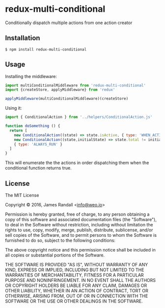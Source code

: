 
# redux-multi-conditional

Conditionally dispatch multiple actions from one action creator

## Installation

    $ npm install redux-multi-conditional

## Usage

Installing the middleware:

```javascript
import multiConditionalMiddleware from 'redux-multi-conditional'
import {createStore, applyMiddleware} from 'redux'

applyMiddleware(multiConditionalMiddleware)(createStore)
```

Using it:

```javascript
import { ConditionalAction } from '../helpers/ConditionalAction.js'

function doSomething () {
  return [
    new ConditionalAction((state) => state.isActive, { type: 'WHEN_ACTIVE' }),
    new ConditionalAction((state,initialState) => state.total != initialState.total, { type: 'TOTAL_CHANGED' }),
    { type: 'ALWAYS_RUN' }
  ]
}
```

This will enumerate the the actions in order dispatching them when the conditional function returns true.

## License

The MIT License

Copyright &copy; 2016, James Randall &lt;info@weo.io&gt;

Permission is hereby granted, free of charge, to any person obtaining a copy of this software and associated documentation files (the "Software"), to deal in the Software without restriction, including without limitation the rights to use, copy, modify, merge, publish, distribute, sublicense, and/or sell copies of the Software, and to permit persons to whom the Software is furnished to do so, subject to the following conditions:

The above copyright notice and this permission notice shall be included in all copies or substantial portions of the Software.

THE SOFTWARE IS PROVIDED "AS IS", WITHOUT WARRANTY OF ANY KIND, EXPRESS OR IMPLIED, INCLUDING BUT NOT LIMITED TO THE WARRANTIES OF MERCHANTABILITY, FITNESS FOR A PARTICULAR PURPOSE AND NONINFRINGEMENT. IN NO EVENT SHALL THE AUTHORS OR COPYRIGHT HOLDERS BE LIABLE FOR ANY CLAIM, DAMAGES OR OTHER LIABILITY, WHETHER IN AN ACTION OF CONTRACT, TORT OR OTHERWISE, ARISING FROM, OUT OF OR IN CONNECTION WITH THE SOFTWARE OR THE USE OR OTHER DEALINGS IN THE SOFTWARE.
